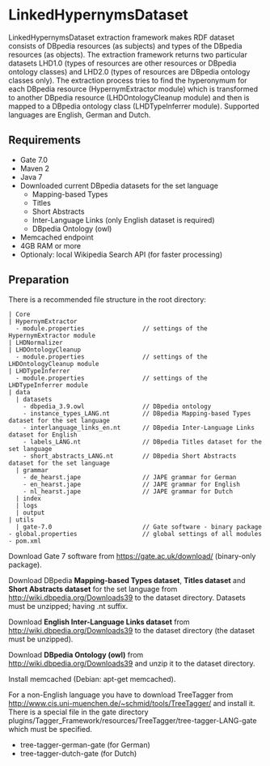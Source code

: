 LinkedHypernymsDataset
======================

LinkedHypernymsDataset extraction framework makes RDF dataset consists of DBpedia resources (as subjects) and types of the DBpedia resources (as objects). The extraction framework returns two particular datasets LHD1.0 (types of resources are other resources or DBpedia ontology classes) and LHD2.0 (types of resources are DBpedia ontology classes only). The extraction process tries to find the hyperonymum for each DBpedia resource (HypernymExtractor module) which is transformed to another DBpedia resource (LHDOntologyCleanup module) and then is mapped to a DBpedia ontology class (LHDTypeInferrer module). Supported languages are English, German and Dutch.

## Requirements

+ Gate 7.0
+ Maven 2
+ Java 7
+ Downloaded current DBpedia datasets for the set language
  + Mapping-based Types
  + Titles
  + Short Abstracts
  + Inter-Language Links (only English dataset is required)
  + DBpedia Ontology (owl)
+ Memcached endpoint
+ 4GB RAM or more
+ Optionaly: local Wikipedia Search API (for faster processing)

## Preparation

There is a recommended file structure in the root directory:

    | Core
    | HypernymExtractor
      - module.properties                // settings of the HypernymExtractor module
    | LHDNormalizer
    | LHDOntologyCleanup
      - module.properties                // settings of the LHDOntologyCleanup module
    | LHDTypeInferrer
      - module.properties                // settings of the LHDTypeInferrer module
    | data
      | datasets
        - dbpedia_3.9.owl                // DBpedia ontology
        - instance_types_LANG.nt         // DBpedia Mapping-based Types dataset for the set language
        - interlanguage_links_en.nt      // DBpedia Inter-Language Links dataset for English
        - labels_LANG.nt                 // DBpedia Titles dataset for the set language
        - short_abstracts_LANG.nt        // DBpedia Short Abstracts dataset for the set language
      | grammar
        - de_hearst.jape                 // JAPE grammar for German
        - en_hearst.jape                 // JAPE grammar for English
        - nl_hearst.jape                 // JAPE grammar for Dutch
      | index                            
      | logs
      | output
    | utils
      | gate-7.0                         // Gate software - binary package
    - global.properties                  // global settings of all modules
    - pom.xml

Download Gate 7 software from https://gate.ac.uk/download/ (binary-only package).

Download DBpedia **Mapping-based Types dataset**, **Titles dataset** and **Short Abstracts dataset** for the set language from http://wiki.dbpedia.org/Downloads39 to the dataset directory. Datasets must be unzipped; having .nt suffix.

Download **English Inter-Language Links dataset** from http://wiki.dbpedia.org/Downloads39 to the dataset directory (the dataset must be unzipped).

Download **DBpedia Ontology (owl)** from http://wiki.dbpedia.org/Downloads39 and unzip it to the dataset directory.

Install memcached (Debian: apt-get memcached).

For a non-English language you have to download TreeTagger from http://www.cis.uni-muenchen.de/~schmid/tools/TreeTagger/ and install it. There is a special file in the gate directory plugins/Tagger_Framework/resources/TreeTagger/tree-tagger-LANG-gate which must be specified. 
+ tree-tagger-german-gate (for German)
+ tree-tagger-dutch-gate (for Dutch)
